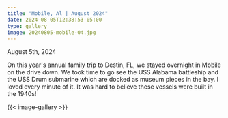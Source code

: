 ```yaml
---
title: "Mobile, Al | August 2024"
date: 2024-08-05T12:38:53-05:00
type: gallery
image: 20240805-mobile-04.jpg
---
```


August 5th, 2024

On this year's annual family trip to Destin, FL, we stayed overnight in Mobile on the drive down. We took time to go see the USS Alabama battleship and the USS Drum submarine which are docked as museum pieces in the bay. I loved every minute of it. It was hard to believe these vessels were built in the 1940s!

{{< image-gallery >}}
